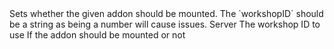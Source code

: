 <function name="SetShouldMount" parent="addonsystem" type="libraryfunc">
	<description>
		Sets whether the given addon should be mounted.
		<bug>
			The `workshopID` should be a string as being a number will cause issues.
		</bug>
		<added version="0.7"></added>
	</description>
	<realm>Server</realm>
	<args>
		<arg name="workshopID" type="number">The workshop ID to use</arg>
		<arg name="shouldMount" type="boolean" default="false">If the addon should be mounted or not</arg>
	</args>
</function>